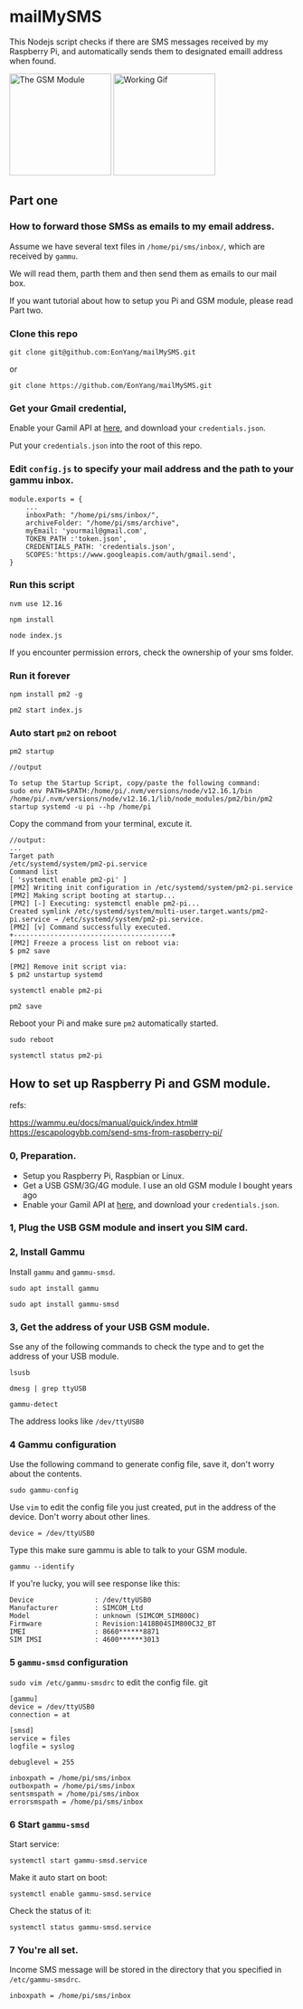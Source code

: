 # mailMySMS

This Nodejs script checks if there are SMS messages received by my Raspberry Pi, and automatically sends them to designated emaill address when found.

<p float = "left">
<img src="./docs/images/My_GSM_Module.jpg" alt="The GSM Module" height="180" style="display: inline-block"/>
<img src="./docs/images/ScreenRecording_mailSMSPi.gif" alt="Working Gif" height="180" style="display: inline-block"/>
</p>

## Part one

### How to forward those SMSs as emails to my email address.

Assume we have several text files in `/home/pi/sms/inbox/`, which are received by `gammu`. 

We will read them, parth them and then send them as emails to our mail box.

If you want tutorial about how to setup you Pi and GSM module, please read Part two.

### Clone this repo

```git clone git@github.com:EonYang/mailMySMS.git```

or

```git clone https://github.com/EonYang/mailMySMS.git```

### Get your Gmail credential, 

Enable your Gamil API at [here](https://developers.google.com/gmail/api/quickstart/nodejs), and download your `credentials.json`.

Put your `credentials.json` into the root of this repo.

### Edit `config.js` to specify your mail address and the path to your gammu inbox.

```
module.exports = {
    ...
    inboxPath: "/home/pi/sms/inbox/",
    archiveFolder: "/home/pi/sms/archive",
    myEmail: 'yourmail@gmail.com',
    TOKEN_PATH :'token.json',
    CREDENTIALS_PATH: 'credentials.json',
    SCOPES:'https://www.googleapis.com/auth/gmail.send',
}
```

### Run this script

```nvm use 12.16```

```npm install```

```node index.js```

If you encounter permission errors, check the ownership of your sms folder.

### Run it forever

```npm install pm2 -g```

```pm2 start index.js```

### Auto start `pm2` on reboot

```
pm2 startup

//output

To setup the Startup Script, copy/paste the following command:
sudo env PATH=$PATH:/home/pi/.nvm/versions/node/v12.16.1/bin /home/pi/.nvm/versions/node/v12.16.1/lib/node_modules/pm2/bin/pm2 startup systemd -u pi --hp /home/pi

```

Copy the command from your terminal, excute it.

```
//output:
...
Target path
/etc/systemd/system/pm2-pi.service
Command list
[ 'systemctl enable pm2-pi' ]
[PM2] Writing init configuration in /etc/systemd/system/pm2-pi.service
[PM2] Making script booting at startup...
[PM2] [-] Executing: systemctl enable pm2-pi...
Created symlink /etc/systemd/system/multi-user.target.wants/pm2-pi.service → /etc/systemd/system/pm2-pi.service.
[PM2] [v] Command successfully executed.
+---------------------------------------+
[PM2] Freeze a process list on reboot via:
$ pm2 save

[PM2] Remove init script via:
$ pm2 unstartup systemd
```

```systemctl enable pm2-pi```

```pm2 save```

Reboot your Pi and make sure `pm2` automatically started.

```sudo reboot```

```systemctl status pm2-pi```






## How to set up Raspberry Pi and GSM module.

refs:

https://wammu.eu/docs/manual/quick/index.html#
https://escapologybb.com/send-sms-from-raspberry-pi/

### 0, Preparation.

* Setup you Raspberry Pi, Raspbian or Linux.
* Get a USB GSM/3G/4G module. I use an old GSM module I bought years ago
* Enable your Gamil API at [here](https://developers.google.com/gmail/api/quickstart/nodejs), and download your `credentials.json`.

### 1, Plug the USB GSM module and insert you SIM card.

### 2, Install Gammu

Install `gammu` and `gammu-smsd`.

```sudo apt install gammu``` 

```sudo apt install gammu-smsd``` 

### 3, Get the address of your USB GSM module.

Sse any of the following commands to check the type and to get the address of your USB module.

```lsusb```

```dmesg | grep ttyUSB```

```gammu-detect```

The address looks like `/dev/ttyUSB0`

### 4 Gammu configuration

Use the following command to generate config file, save it, don't worry about the contents.

```sudo gammu-config```

Use `vim` to edit the config file you just created, put in the address of the device. Don't worry about other lines.

```device = /dev/ttyUSB0```

Type this make sure gammu is able to talk to your GSM module.

```gammu --identify``` 

If you're lucky, you will see response like this:

```
Device               : /dev/ttyUSB0
Manufacturer         : SIMCOM_Ltd
Model                : unknown (SIMCOM_SIM800C)
Firmware             : Revision:1418B04SIM800C32_BT
IMEI                 : 8660******8871
SIM IMSI             : 4600******3013
```

### 5 `gammu-smsd` configuration

```sudo vim /etc/gammu-smsdrc``` to edit the config file.
git 
```
[gammu]
device = /dev/ttyUSB0
connection = at

[smsd]
service = files
logfile = syslog

debuglevel = 255

inboxpath = /home/pi/sms/inbox
outboxpath = /home/pi/sms/inbox
sentsmspath = /home/pi/sms/inbox
errorsmspath = /home/pi/sms/inbox
```

### 6 Start `gammu-smsd`

Start service:

```systemctl start gammu-smsd.service```

Make it auto start on boot:

```systemctl enable gammu-smsd.service```

Check the status of it:

```systemctl status gammu-smsd.service```

### 7 You're all set.

Income SMS message will be stored in the directory that you specified in `/etc/gammu-smsdrc`.

```inboxpath = /home/pi/sms/inbox```




